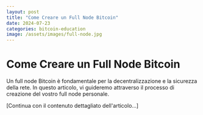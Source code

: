 ```yaml
---
layout: post
title: "Come Creare un Full Node Bitcoin"
date: 2024-07-23
categories: bitcoin-education
image: /assets/images/full-node.jpg
---
```


# Come Creare un Full Node Bitcoin

Un full node Bitcoin è fondamentale per la decentralizzazione e la sicurezza della rete. In questo articolo, vi guideremo attraverso il processo di creazione del vostro full node personale.

[Continua con il contenuto dettagliato dell'articolo...]
